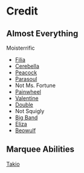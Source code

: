 # Credit

## Almost Everything
Moisterrific
* [Filia](http://forum.skullgirlsmobile.com/threads/moisterrifics-filia-tier-list-and-recommended-builds.105/)
* [Cerebella](http://forum.skullgirlsmobile.com/threads/moisterrifics-cerebella-tier-list-and-recommended-builds.102/)
* [Peacock](http://forum.skullgirlsmobile.com/threads/moisterrifics-peacock-tier-list-and-recommended-builds.223/)
* [Parasoul](http://forum.skullgirlsmobile.com/threads/moisterrifics-parasoul-tier-list-and-recommended-builds.106/)
* Not Ms. Fortune
* [Painwheel](http://forum.skullgirlsmobile.com/threads/moisterrifics-painwheel-tier-list-and-recommended-builds.328/)
* [Valentine](http://forum.skullgirlsmobile.com/threads/moisterrifics-valentine-tier-list-and-recommended-builds.103/)
* [Double](http://forum.skullgirlsmobile.com/threads/moisterrifics-double-tier-list.2583/)
* Not Squigly
* [Big Band](http://forum.skullgirlsmobile.com/threads/moisterrifics-big-band-tier-list-and-recommended-builds.225/)
* [Eliza](http://forum.skullgirlsmobile.com/threads/moisterrifics-eliza-tier-list.104/)
* [Beowulf](http://forum.skullgirlsmobile.com/threads/moisterrifics-beowulf-tier-list-and-recommended-builds.669/)

## Marquee Abilities
[Takio](http://forum.skullgirlsmobile.com/threads/list-of-marquee-abilities.3214)
